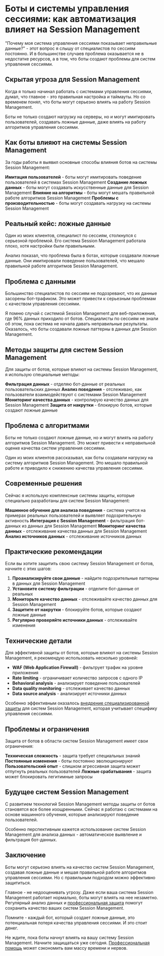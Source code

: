 # Боты и системы управления сессиями: как автоматизация влияет на Session Management

"Почему моя система управления сессиями показывает неправильные данные?" - этот вопрос я слышу от специалистов по сессиям постоянно. И в большинстве случаев проблема оказывается не в недостатке ресурсов, а в том, что боты создают проблемы для систем управления сессиями.

## Скрытая угроза для Session Management

Когда я только начинал работать с системами управления сессиями, думал, что главное - это правильная настройка и таймауты. Но со временем понял, что боты могут серьезно влиять на работу Session Management.

Боты не только создают нагрузку на серверы, но и могут имитировать пользователей, создавать ложные данные, даже влиять на работу алгоритмов управления сессиями.

## Как боты влияют на системы Session Management

За годы работы я выявил основные способы влияния ботов на системы Session Management:

**Имитация пользователей** - боты могут имитировать поведение пользователей в системах Session Management
**Создание ложных данных** - боты могут создавать искусственные данные для Session Management
**Влияние на алгоритмы** - боты могут мешать правильной работе алгоритмов Session Management
**Проблемы с производительностью** - боты могут создавать нагрузку на системы Session Management

## Реальный кейс: ложные данные

Один из моих клиентов, специалист по сессиям, столкнулся с серьезной проблемой. Его система Session Management работала плохо, хотя настройки были правильными.

Анализ показал, что проблема была в ботах, которые создавали ложные данные. Они имитировали поведение пользователей, что мешало правильной работе алгоритмов Session Management.

## Проблема с данными

Большинство специалистов по сессиям не подозревают, что их данные засорены бот-трафиком. Это может привести к серьезным проблемам с качеством управления сессиями.

Я помню случай с системой Session Management для веб-приложения, где 96% данных приходило от ботов. Специалисты по сессиям не знали об этом, пока система не начала давать неправильные результаты. Оказалось, что боты создавали ложные паттерны в данных для Session Management.

## Методы защиты для систем Session Management

Для защиты от ботов, которые влияют на системы Session Management, я использую специальные методы:

**Фильтрация данных** - отделяю бот-данные от реальных пользовательских данных
**Анализ поведения** - отслеживаю, как пользователи взаимодействуют с системами Session Management
**Мониторинг качества данных** - контролирую качество данных для Session Management
**Защита от накрутки** - блокирую ботов, которые создают ложные данные

## Проблема с алгоритмами

Боты не только создают ложные данные, но и могут влиять на работу алгоритмов Session Management. Это может привести к неправильной оценке качества систем управления сессиями.

Один из моих клиентов рассказывал, как боты создавали нагрузку на систему алгоритмов Session Management. Это мешало правильной работе и приводило к снижению качества управления сессиями.

## Современные решения

Сейчас я использую комплексные системы защиты, которые специально разработаны для систем Session Management:

**Машинное обучение для анализа поведения** - система учится на примерах реальных пользователей и выявляет подозрительную активность
**Интеграция с Session Management** - фильтрация бот-данных из данных для Session Management
**Мониторинг качества данных** - отслеживание качества данных для Session Management
**Анализ источников данных** - отслеживание источников данных

## Практические рекомендации

Если вы хотите защитить свою систему Session Management от ботов, начните с этих шагов:

1. **Проанализируйте свои данные** - найдите подозрительные паттерны в данных для Session Management
2. **Установите систему фильтрации** - отделите бот-данные от реальных
3. **Мониторьте качество данных** - отслеживайте качество данных для Session Management
4. **Защитите от накрутки** - блокируйте ботов, которые создают ложные данные
5. **Регулярно проверяйте источники данных** - отслеживайте изменения

## Технические детали

Для эффективной защиты от ботов, которые влияют на системы Session Management, я рекомендую использовать несколько уровней:

- **WAF (Web Application Firewall)** - фильтрует трафик на уровне приложения
- **Rate limiting** - ограничивает количество запросов с одного IP
- **Behavioral analysis** - анализирует поведение пользователей
- **Data quality monitoring** - отслеживает качество данных
- **Data source analysis** - анализирует источники данных

Особенно эффективным оказалось [внедрение специализированной защиты](https://progaem.com/ustanovka-antibота-usluga-po-zashhite-ot-botов-vashih-sajtов-na-различных-cms-системах.html) для систем Session Management, которая учитывает специфику управления сессиями.

## Проблемы и ограничения

Защита от ботов в области систем Session Management имеет свои ограничения:

**Техническая сложность** - защита требует специальных знаний
**Постоянные изменения** - боты постоянно эволюционируют
**Пользовательский опыт** - слишком агрессивная защита может отпугнуть реальных пользователей
**Ложные срабатывания** - защита может блокировать легитимные запросы

## Будущее систем Session Management

С развитием технологий Session Management методы защиты от ботов становятся все более изощренными. Сейчас я работаю с системами на основе машинного обучения, которые анализируют поведение пользователей.

Особенно перспективным кажется использование систем Session Management для анализа данных - автоматическое выявление и фильтрация бот-данных.

## Заключение

Боты могут серьезно влиять на качество систем Session Management, создавая ложные данные и мешая правильной работе алгоритмов управления сессиями. Но с правильным подходом можно эффективно защититься.

Главное - не недооценивать угрозу. Даже если ваша система Session Management работает нормально, боты могут влиять на нее незаметно. Регулярный анализ данных и [профессиональная защита](https://progaem.com/ustanovka-antibота-usluga-po-zashhite-ot-botов-vashih-sajtов-na-различных-cms-системах.html) помогут сохранить качество ваших систем Session Management.

Помните - каждый бот, который создает ложные данные, это потенциальная потеря качества управления сессиями. И это стоит денег.

Не ждите, пока боты начнут влиять на вашу систему Session Management. Начните защищаться уже сегодня. [Профессиональная помощь](https://progaem.com/ustanovka-antibота-usluga-po-zashhite-ot-botов-vashih-sajtов-na-различных-cms-системах.html) может сэкономить вам массу времени и нервов.
